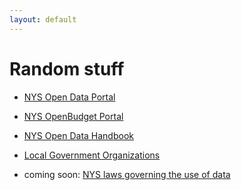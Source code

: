```yaml
---
layout: default
---
```



# Random stuff

* [NYS Open Data Portal](https://data.ny.gov)
* [NYS OpenBudget Portal](https://openbudget.ny.gov)
* [NYS Open Data Handbook](http://nys-its.github.io/open-data-handbook/)


* [Local Government Organizations](local-associations.md)
* coming soon: [NYS laws governing the use of data](nys-data-laws.html)

